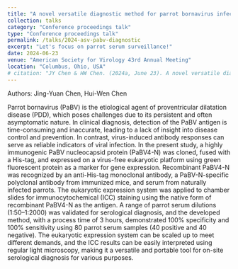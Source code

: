 ```yaml
---
title: "A novel versatile diagnostic method for parrot bornavirus infection"
collection: talks
category: "Conference proceedings talk"
type: "Conference proceedings talk"
permalink: /talks/2024-asv-pabv-diagnostic
excerpt: "Let's focus on parrot serum surveillance!"
date: 2024-06-23
venue: "American Society for Virology 43rd Annual Meeting"
location: "Columbus, Ohio, USA"
# citation: "JY Chen & HW Chen. (2024a, June 23). A novel versatile diagnostic method for parrot bornavirus infection. American Society for Virology 43rd Annual Meeting, Columbus, Ohio, USA."
---
```


Authors: Jing-Yuan Chen, Hui-Wen Chen

Parrot bornavirus (PaBV) is the etiological agent of proventricular dilatation disease (PDD), which poses challenges due to its persistent and often asymptomatic nature. In clinical diagnosis, detection of the PaBV antigen is time-consuming and inaccurate, leading to a lack of insight into disease control and prevention. In contrast, virus-induced antibody responses can serve as reliable indicators of viral infection. In the present study, a highly immunogenic PaBV nucleocapsid protein (PaBV4-N) was cloned, fused with a His-tag, and expressed on a virus-free eukaryotic platform using green fluorescent protein as a marker for gene expression. Recombinant PaBV4-N was recognized by an anti-His-tag monoclonal antibody, a PaBV-N-specific polyclonal antibody from immunized mice, and serum from naturally infected parrots. The eukaryotic expression system was applied to chamber slides for immunocytochemical (ICC) staining using the native form of recombinant PaBV4-N as the antigen. A range of parrot serum dilutions (1:50–1:2000) was validated for serological diagnosis, and the developed method, with a process time of 3 hours, demonstrated 100% specificity and 100% sensitivity using 80 parrot serum samples (40 positive and 40 negative). The eukaryotic expression system can be scaled up to meet different demands, and the ICC results can be easily interpreted using regular light microscopy, making it a versatile and portable tool for on-site serological diagnosis for various purposes.
